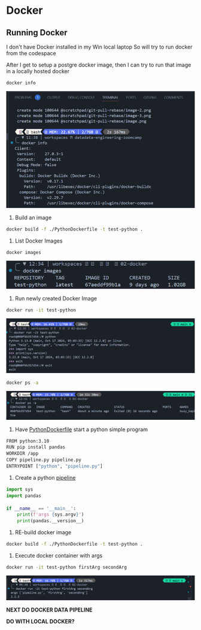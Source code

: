 # Docker

## Running Docker

I don't have Docker installed in my Win local laptop
So will try to run docker from the codespace

After I get to setup a postgre docker image, then I can try to run that image in a locally hosted docker

```bash
docker info 
```

![docker info](../../_resources/01%2002%20docker%20info%20codebase.png)

1. Build an image

```bash
docker build -f ./PythonDockerfile -t test-python .
```

1. List Docker Images

```bash
docker images
``` 

![alt text](image.png)

1. Run newly created Docker Image
   
```bash
docker run -it test-python
```

![alt text](image-1.png)

```bash
docker ps -a
```

![alt text](image-2.png)

1. Have [PythonDockerfile](./PythonDockerfile) start a python simple program 
   
```bash
FROM python:3.10
RUN pip install pandas
WORKDIR /app
COPY pipeline.py pipeline.py
ENTRYPOINT ["python", "pipeline.py"]
```

1. Create a python [pipeline](./pipeline.py)

```python
import sys
import pandas
    
if __name__ == '__main__':
    print(f'args {sys.argv}')
    print(pandas.__version__)
```

1. RE-build docker image 

```bash
docker build -f ./PythonDockerfile -t test-python .
```
1. Execute docker container with args

```bash
docker run -it test-python firstArg secondArg
```

![alt text](image-3.png)

**NEXT DO DOCKER DATA PIPELINE**

**DO WITH LOCAL DOCKER?**